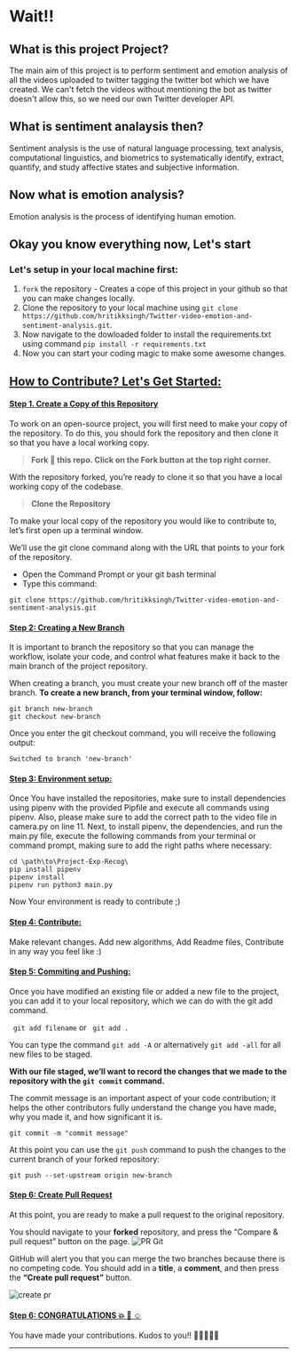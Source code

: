 # Wait!!
## What is this project Project?
The main aim of this project is to perform sentiment and emotion analysis of all the videos uploaded to twitter tagging the twitter bot which we have created. We can't fetch the videos without mentioning the bot as twitter doesn't allow this, so we need our own Twitter developer API.
## What is sentiment analaysis then?
Sentiment analysis is the use of natural language processing, text analysis, computational linguistics, and biometrics to systematically identify, extract, quantify, and study affective states and subjective information.
## Now what is emotion analysis?
Emotion analysis is the process of identifying human emotion.

## Okay you know everything now, Let's start 
### Let's setup in your local machine first:
1. `fork` the repository  - Creates a cope of this project in your github so that you can make changes locally.
2. Clone the repository to your local machine using `git clone https://github.com/hritikksingh/Twitter-video-emotion-and-sentiment-analysis.git`.
3. Now navigate to the dowloaded folder to install the requirements.txt using command `pip install -r requirements.txt`
4. Now you can start your coding magic to make some awesome changes.

## <u> How to Contribute? Let's Get Started: </u>

#### <ins> Step 1. Create a Copy of this Repository </ins>
To work on an open-source project, you will first need to make your copy of the repository. To do this, you should fork the repository and then clone it so that you have a local working copy.

> **Fork :fork_and_knife: this repo. Click on the Fork button at the top right corner.**

With the repository forked, you’re ready to clone it so that you have a local working copy of the codebase.
 
> **Clone the Repository**
 
To make your local copy of the repository you would like to contribute to, let’s first open up a terminal window.
 
We’ll use the git clone command along with the URL that points to your fork of the repository.
 
* Open the Command Prompt or your git bash terminal
* Type this command:

```
git clone https://github.com/hritikksingh/Twitter-video-emotion-and-sentiment-analysis.git
```



#### <ins> Step 2: Creating a New Branch </ins>
It is important to branch the repository so that you can manage the workflow, isolate your code, and control what features make it back to the main branch of the project repository.
 
When creating a branch, you must create your new branch off of the master branch. 
**To create a new branch, from your terminal window, follow:**


```
git branch new-branch
git checkout new-branch
```
Once you enter the git checkout command, you will receive the following output:

```
Switched to branch 'new-branch'
```


#### <ins> Step 3: Environment setup: </ins>
Once You have installed the repositories, make sure to install dependencies using pipenv with the provided Pipfile and execute all commands using pipenv. Also, please make sure to add the correct path to the video file in camera.py on line 11. Next, to install pipenv, the dependencies, and run the main.py file, execute the following commands from your terminal or command prompt, making sure to add the right paths where necessary:

```
cd \path\to\Project-Exp-Recog\
pip install pipenv
pipenv install
pipenv run python3 main.py
```


Now Your environment is ready to contribute ;)

#### <ins> Step 4: Contribute: </ins>
Make relevant changes. Add new algorithms, Add Readme files, Contribute in any way you feel like :)

#### <ins> Step 5: Commiting and Pushing: </ins>
Once you have modified an existing file or added a new file to the project, you can add it to your local repository, which we can do with the git add command.

``` git add filename``` or ``` git add .``` 

You can type the command ```git add -A``` or alternatively ```git add -all``` for all new files to be staged.

**With our file staged, we’ll want to record the changes that we made to the repository with the ```git commit``` command.**
<p> The commit message is an important aspect of your code contribution; it helps the other contributors fully understand the change you have made, why you made it, and how significant it is.  </p>
 
 ```
 git commit -m "commit message"
 ```
 
 
 At this point you can use the ```git push``` command to push the changes to the current branch of your forked repository:
 ```
 git push --set-upstream origin new-branch
 ```
 
#### <ins> Step 6: Create Pull Request </ins>
At this point, you are ready to make a pull request to the original repository.
 
You should navigate to your **forked** repository, and press the “Compare & pull request” button on the page. 
![PR Git](https://user-images.githubusercontent.com/66662965/115048150-e2413600-9ef6-11eb-942b-537ed5e2aceb.png)

GitHub will alert you that you can merge the two branches because there is no competing code. You should add in a **title**, a **comment**, and then press the **“Create pull request”** button.

![create pr](https://user-images.githubusercontent.com/66662965/115048337-161c5b80-9ef7-11eb-9d6d-959224497c0f.png)

#### <ins> Step 6: CONGRATULATIONS :boom: :clap: :relaxed: </ins>
You have made your contributions. Kudos to you!! 🎉✌🏻🙌🏻

<hr> </hr>

